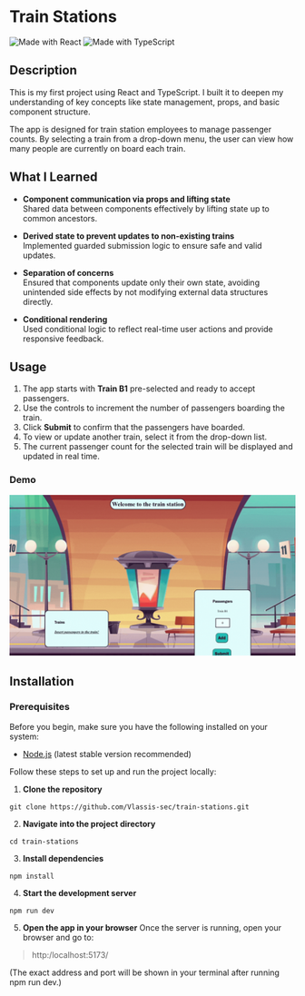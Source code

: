 # Train Stations

![Made with React](https://img.shields.io/badge/Made%20with-React-20232A?style=flat-square&logo=react&logoColor=61DAFB)
![Made with TypeScript](https://img.shields.io/badge/Made%20with-TypeScript-007ACC?style=flat-square&logo=typescript&logoColor=white)

## Description

This is my first project using React and TypeScript. I built it to deepen my understanding of key concepts like state management, props, and basic component structure.

The app is designed for train station employees to manage passenger counts. By selecting a train from a drop-down menu, the user can view how many people are currently on board each train.

## What I Learned

- **Component communication via props and lifting state**  
  Shared data between components effectively by lifting state up to common ancestors.

- **Derived state to prevent updates to non-existing trains**  
  Implemented guarded submission logic to ensure safe and valid updates.

- **Separation of concerns**  
  Ensured that components update only their own state, avoiding unintended side effects by not modifying external data structures directly.

- **Conditional rendering**  
  Used conditional logic to reflect real-time user actions and provide responsive feedback.

## Usage

1. The app starts with **Train B1** pre-selected and ready to accept passengers.
2. Use the controls to increment the number of passengers boarding the train.
3. Click **Submit** to confirm that the passengers have boarded.
4. To view or update another train, select it from the drop-down list.
5. The current passenger count for the selected train will be displayed and updated in real time.

### Demo

![Train stations app demo](/screenshots/train-stations-demo.gif)

## Installation

### Prerequisites

Before you begin, make sure you have the following installed on your system:

- [Node.js](https://nodejs.org/) (latest stable version recommended)

Follow these steps to set up and run the project locally:

1. **Clone the repository**

```
git clone https://github.com/Vlassis-sec/train-stations.git

```

2. **Navigate into the project directory**

```
cd train-stations
```

3. **Install dependencies**

```
npm install
```

4. **Start the development server**

```
npm run dev
```

5. **Open the app in your browser**
   Once the server is running, open your browser and go to:

> http:/localhost:5173/

(The exact address and port will be shown in your terminal after running npm run dev.)
